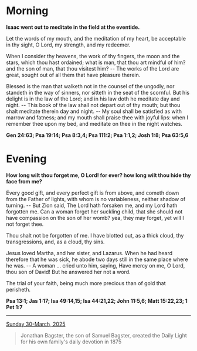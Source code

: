 # Morning

**Isaac went out to meditate in the field at the eventide.**
 
Let the words of my mouth, and the meditation of my heart, be acceptable in thy sight, O Lord, my strength, and my redeemer.
 
When I consider thy heavens, the work of thy fingers, the moon and the stars, which thou hast ordained; what is man, that thou art mindful of him? and the son of man, that thou visitest him? -- The works of the Lord are great, sought out of all them that have pleasure therein.
 
Blessed is the man that walketh not in the counsel of the ungodly, nor standeth in the way of sinners, nor sitteth in the seat of the scornful. But his delight is in the law of the Lord; and in his law doth he meditate day and night. -- This book of the law shall not depart out of thy mouth; but thou shalt meditate therein day and night. -- My soul shall be satisfied as with marrow and fatness; and my mouth shall praise thee with joyful lips: when I remember thee upon my bed, and meditate on thee in the night watches.  

**Gen 24:63; Psa 19:14; Psa 8:3,4; Psa 111:2; Psa 1:1,2; Josh 1:8; Psa 63:5,6**

# Evening

**How long wilt thou forget me, O Lord! for ever? how long wilt thou hide thy face from me?**
 
Every good gift, and every perfect gift is from above, and cometh down from the Father of lights, with whom is no variableness, neither shadow of turning. -- But Zion said, The Lord hath forsaken me, and my Lord hath forgotten me. Can a woman forget her suckling child, that she should not have compassion on the son of her womb? yea, they may forget, yet will I not forget thee.
 
Thou shalt not be forgotten of me. I have blotted out, as a thick cloud, thy transgressions, and, as a cloud, thy sins.
 
Jesus loved Martha, and her sister, and Lazarus. When he had heard therefore that he was sick, he abode two days still in the same place where he was. -- A woman ... cried unto him, saying, Have mercy on me, O Lord, thou son of David! But he answered her not a word.
 
The trial of your faith, being much more precious than of gold that perisheth.  

**Psa 13:1; Jas 1:17; Isa 49:14,15; Isa 44:21,22; John 11:5,6; Matt 15:22,23; 1 Pet 1:7**

---

[Sunday 30-March, 2025](https://t.me/s/daily_light)

> Jonathan Bagster, the son of Samuel Bagster, created the Daily Light for his own family's daily devotion in 1875

